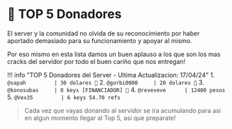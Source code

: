# 🤑 TOP 5 Donadores

El server y la comunidad no olvida de su reconocimiento por haber aportado demasiado para su funcionamiento y apoyar al mismo.

Por eso mismo en esta lista damos un buen aplauso a los que son los mas cracks del servidor por todo el buen cariño que nos entregan!

!!! info "TOP 5 Donadores del Server - Ultima Actualizacion: 17/04/24"
	1. `@sapah    	   | 30 dolares 🥇`
	2. `@gorbi0000 	   | 20 dolares 🥈`
	3. `@konosubas	   | 8 keys [FINANCIADOR] 🥉`
	4. `@reveveve      | 12400 pesos`
	5. `@Vex35         | 6 keys 54.70 refs`

> Cada vez que vayas donando al servidor se ira acumulando para asi en algun momento llegar al Top 5, asi que preparate! 